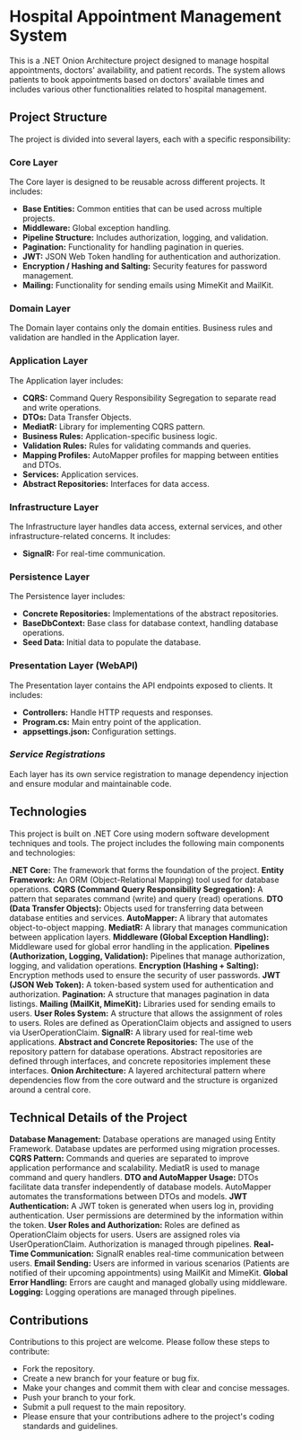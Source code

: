 # Hospital Appointment Management System

This is a .NET Onion Architecture project designed to manage hospital appointments, doctors' availability, and patient records. The system allows patients to book appointments based on doctors' available times and includes various other functionalities related to hospital management.

## Project Structure

The project is divided into several layers, each with a specific responsibility:

### Core Layer

The Core layer is designed to be reusable across different projects. It includes:

- **Base Entities:** Common entities that can be used across multiple projects.
- **Middleware:** Global exception handling.
- **Pipeline Structure:** Includes authorization, logging, and validation.
- **Pagination:** Functionality for handling pagination in queries.
- **JWT:** JSON Web Token handling for authentication and authorization.
- **Encryption / Hashing and Salting:** Security features for password management.
- **Mailing:** Functionality for sending emails using MimeKit and MailKit.

### Domain Layer

The Domain layer contains only the domain entities. Business rules and validation are handled in the Application layer.

### Application Layer

The Application layer includes:

- **CQRS:** Command Query Responsibility Segregation to separate read and write operations.
- **DTOs:** Data Transfer Objects.
- **MediatR:** Library for implementing CQRS pattern.
- **Business Rules:** Application-specific business logic.
- **Validation Rules:** Rules for validating commands and queries.
- **Mapping Profiles:** AutoMapper profiles for mapping between entities and DTOs.
- **Services:** Application services.
- **Abstract Repositories:** Interfaces for data access.

### Infrastructure Layer

The Infrastructure layer handles data access, external services, and other infrastructure-related concerns. It includes:

- **SignalR:** For real-time communication.

### Persistence Layer

The Persistence layer includes:

- **Concrete Repositories:** Implementations of the abstract repositories.
- **BaseDbContext:** Base class for database context, handling database operations.
- **Seed Data:** Initial data to populate the database.

### Presentation Layer (WebAPI)

The Presentation layer contains the API endpoints exposed to clients. It includes:

- **Controllers:** Handle HTTP requests and responses.
- **Program.cs:** Main entry point of the application.
- **appsettings.json:** Configuration settings.

### *Service Registrations*

Each layer has its own service registration to manage dependency injection and ensure modular and maintainable code.

##  Technologies

This project is built on .NET Core using modern software development techniques and tools. The project includes the following main components and technologies:

**.NET Core:** The framework that forms the foundation of the project.
**Entity Framework:** An ORM (Object-Relational Mapping) tool used for database operations.
**CQRS (Command Query Responsibility Segregation):** A pattern that separates command (write) and query (read) operations.
**DTO (Data Transfer Objects):** Objects used for transferring data between database entities and services.
**AutoMapper:** A library that automates object-to-object mapping.
**MediatR:** A library that manages communication between application layers.
**Middleware (Global Exception Handling):** Middleware used for global error handling in the application.
**Pipelines (Authorization, Logging, Validation):** Pipelines that manage authorization, logging, and validation operations.
**Encryption (Hashing + Salting):** Encryption methods used to ensure the security of user passwords.
**JWT (JSON Web Token):** A token-based system used for authentication and authorization.
**Pagination:** A structure that manages pagination in data listings.
**Mailing (MailKit, MimeKit):** Libraries used for sending emails to users.
**User Roles System:** A structure that allows the assignment of roles to users. Roles are defined as OperationClaim objects and assigned to users via UserOperationClaim.
**SignalR:** A library used for real-time web applications.
**Abstract and Concrete Repositories:** The use of the repository pattern for database operations. Abstract repositories are defined through interfaces, and concrete repositories implement these interfaces.
**Onion Architecture:** A layered architectural pattern where dependencies flow from the core outward and the structure is organized around a central core.

## Technical Details of the Project

**Database Management:** Database operations are managed using Entity Framework. Database updates are performed using migration processes.
**CQRS Pattern:** Commands and queries are separated to improve application performance and scalability. MediatR is used to manage command and query handlers.
**DTO and AutoMapper Usage:** DTOs facilitate data transfer independently of database models. AutoMapper automates the transformations between DTOs and models.
**JWT Authentication:** A JWT token is generated when users log in, providing authentication. User permissions are determined by the information within the token.
**User Roles and Authorization:** Roles are defined as OperationClaim objects for users. Users are assigned roles via UserOperationClaim. Authorization is managed through pipelines.
**Real-Time Communication:** SignalR enables real-time communication between users.
**Email Sending:** Users are informed in various scenarios (Patients are notified of their upcoming appointments) using MailKit and MimeKit.
**Global Error Handling:** Errors are caught and managed globally using middleware.
**Logging:** Logging operations are managed through pipelines.

## Contributions

Contributions to this project are welcome. Please follow these steps to contribute:

- Fork the repository.
- Create a new branch for your feature or bug fix.
- Make your changes and commit them with clear and concise messages.
- Push your branch to your fork.
- Submit a pull request to the main repository.
- Please ensure that your contributions adhere to the project's coding standards and guidelines.
